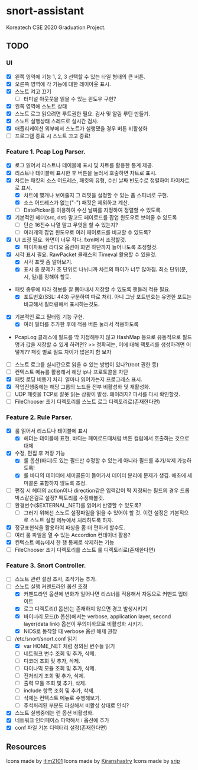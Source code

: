 # snort-assistant
Koreatech CSE 2020 Graduation Project.

## TODO
### UI
- [X] 왼쪽 영역에 기능 1, 2, 3 선택할 수 있는 타일 형태의 큰 버튼.
- [X] 오른쪽 영역에 각 기능에 대한 레이아웃 표시.
- [X] 스노트 켜고 끄기
  - [ ] 터미널 아웃풋을 읽을 수 있는 윈도우 구현?
- [X] 왼쪽 영역에 스노트 상태
- [X] 스노트 로그 읽으려면 루트권한 필요. 검사 및 알림 루틴 만들기.
- [X] 스노트 실행상태 스레드로 실시간 검사.
- [X] 애플리케이션 외부에서 스노트가 실행됐을 경우 버튼 비활성화
- [ ] 프로그램 종료 시 스노트 끄고 종료!

### Feature 1. Pcap Log Parser.
- [X] 로그 읽어서 리스트나 테이블에 표시 및 차트를 활용한 통계 제공.
- [X] 리스트나 테이블에 표시한 후 버튼을 눌러서 호출하면 차트로 표시.
- [X] 차트는 패킷의 소스 어드레스, 패킷의 유형, 수신 날짜 빈도수로 정렬하여 파이차트로 표시.
  - [X] 차트에 몇개나 보여줄지 그 리밋을 설정할 수 있는 폼 스피너로 구현.
  - [X] 소스 어드레스가 없는("-") 패킷은 제외하고 계산.
  - [ ] DatePicker를 이용하여 수신 날짜를 지정하여 정렬할 수 있도록.
- [X] 기본적인 헤더(src, dst) 말고도 페이로드를 팝업 윈도우로 보여줄 수 있도록
  - [ ] 단순 16진수 나열 말고 무엇을 할 수 있는지?
  - [ ] 여러개의 팝업 윈도우로 여러 페이로드를 비교할 수 있도록?
- [X] UI 조정 필요. 화면이 너무 작다. fxml에서 조정할것.
  - [X] 파이차트랑 라디오 옵션이 화면 하단까지 늘어나도록 조정할것.
- [X] 시각 표시 필요. RawPacket 클래스의 Timeval 활용할 수 있을것.
  - [X] 시각 포맷 좀 알아보기.
  - [X] 표시 중 문제가 초 단위로 나뉘니까 차트의 파이가 너무 많아짐. 최소 단위(분, 시, 일)를 정해야 할듯.
- 패킷 종류에 따라 정보를 잘 뽑아내서 저장할 수 있도록 핸들러 적용 필요.
  - [X] 포트번호(SSL: 443) 구분하여 따로 처리. 아니 그냥 포트번호는 유명한 포트는 비교해서 필터링해서 표시하는것도.
- [X] 기본적인 로그 필터링 기능 구현.
  - [X] 여러 필터를 추가한 후에 적용 버튼 눌러서 적용하도록
- PcapLog 클래스에 필드를 딱 지정해두지 않고 HashMap 등으로 유동적으로 필드명과 값을 저장할 수 있게 하려면? >> 정확히는, 이에 대해 팩토리를 생성하려면 어떻게?? 패킷 별로 필드 차이가 많은지 함 보자
- [ ] 스노트 로그를 실시간으로 읽을 수 있는 방법이 있나?(root 권한 등)
- [ ] 컨텍스트 메뉴를 활용해서 해당 ip나 프로토콜을 차단
- [X] 패킷 로딩 비동기 처리. 얼마나 읽어가는지 프로그레스 표시.
- [X] 작업진행중에는 해당 그룹의 노드들 전부 비활성화 및 재활성화.
- [ ] UDP 패킷을 TCP로 잘못 읽는 상황이 발생. 왜이러지? 파서를 다시 확인할것.
- [ ] FileChooser 초기 디렉토리를 스노트 로그 디렉토리로(존재한다면)

### Feature 2. Rule Parser.
- [X] 룰 읽어서 리스트나 테이블에 표시
  - [X] 헤더는 테이블에 표현, 바디는 페이로드때처럼 버튼 컬럼에서 호출하는 것으로 대체
- [X] 수정, 편집 후 저장 기능
  - [X] 룰 옵션(바디)도 있는 필드만 수정할 수 있는게 아니라 필드를 추가/삭제 가능하도록!
  - [X] 룰 바디의 데이터에 세미콜론이 들어가서 데이터 분리에 문제가 생김. 애초에 세미콜론 포함하지 않도록 조정.
- [ ] 편집 시 헤더의 action이나 direction같은 입력값이 딱 지정되는 필드의 경우 드롭박스같은걸로 설정? 팩토리를 수정해볼것.
- [ ] 환경변수($EXTERNAL_NET)를 읽어서 반영할 수 있도록?
  - [ ] 그러기 위해선 스노트 설정파일을 읽을 수 있어야 할 것. 이런 설정은 기본적으로 스노트 설정 메뉴에서 처리하도록 하자.
- [X] 정규표현식을 활용하여 파싱을 좀 더 편하게 할수도.
- [ ] 여러 룰 파일을 열 수 있는 Accordion 컨테이너 활용?
- [X] 컨텍스트 메뉴에서 한 행 통째로 삭제하는 기능
- [ ] FileChooser 초기 디렉토리를 스노트 룰 디렉토리로(존재한다면)

### Feature 3. Snort Controller.
- [ ] 스노트 관련 설정 조사, 조작기능 추가.
- [ ] 스노트 실행 커맨드라인 옵션 조정
  - [X] 커맨드라인 옵션에 변화가 일어나면 리스너를 적용해서 자동으로 커맨드 업데이트
  - [X] 로그 디렉토리(l 옵션)는 존재하지 않으면 경고 발생시키기
  - [X] 바이너리 모드(b 옵션)에서는 verbose, application layer, second layer(data link) 옵션이 무의미하므로 비활성화 시키기.
  - [X] NIDS로 동작할 때 verbose 옵션 해제 권장
- [ ] /etc/snort/snort.conf 읽기
  - [X] var HOME_NET 처럼 정의된 변수들 읽기
  - [ ] 네트워크 변수 조회 및 추가, 삭제.
  - [ ] 디코더 조회 및 추가, 삭제.
  - [ ] 다이나믹 모듈 조회 및 추가, 삭제.
  - [ ] 전처리기 조회 및 추가, 삭제.
  - [ ] 출력 모둘 조회 및 추가, 삭제.
  - [ ] include 항목 조회 및 추가, 삭제.
  - [ ] 삭제는 컨텍스트 메뉴로 수행해보기.
  - [ ] 주석처리된 부분도 파싱해서 비활성 상태로 인식?
- [X] 스노트 실행중에는 런 옵션 비활성화.
- [X] 네트워크 인터페이스 파악해서 i 옵션에 추가
- [X] conf 파일 기본 디렉터리 설정(존재한다면)

## Resources
Icons made by [itim2101](https://www.flaticon.com/authors/itim2101)
Icons made by [Kiranshastry](https://www.flaticon.com/free-icon/rules_760172)
Icons made by [srip](https://www.flaticon.com/authors/srip)
